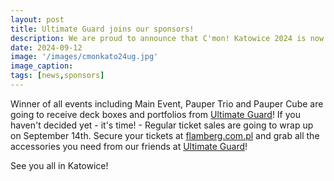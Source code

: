 ```yaml
---
layout: post
title: Ultimate Guard joins our sponsors!
description: We are proud to announce that C'mon! Katowice 2024 is now sponsored by Ultimate Guard!
date: 2024-09-12
image: '/images/cmonkato24ug.jpg'
image_caption:
tags: [news,sponsors]
---
```

Winner of all events including Main Event, Pauper Trio and Pauper Cube are going to receive deck boxes and portfolios from <a href="https://ultimateguard.com/" target="_blank">Ultimate Guard</a>! If you haven't decided yet - it's time! - Regular ticket sales are going to wrap up on September 14th. Secure your tickets at <a href="https://flamberg.com.pl/pl/search?text=c%27mon+katowice" target="_blank">flamberg.com.pl</a> and grab all the accessories you need from our friends at <a href="https://ultimateguard.com/" target="_blank">Ultimate Guard</a>!

See you all in Katowice!
